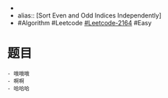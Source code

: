 -
- alias:: [Sort Even and Odd Indices Independently]
- #Algorithm #Leetcode [#Leetcode-2164](https://leetcode-cn.com/problems/sort-even-and-odd-indices-independently/) #Easy
# 题目
	- 哦哦哦
	- 啊啊
	- 哈哈哈